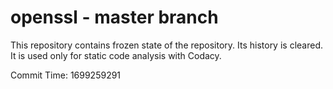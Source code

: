 # openssl - master branch

This repository contains frozen state of the repository.
Its history is cleared. It is used only for static code
analysis with Codacy.

Commit Time: 1699259291